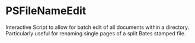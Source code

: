 # PSFileNameEdit
Interactive Script to allow for batch edit of all documents within a directory.  Particularly useful for renaming single pages of a split Bates stamped file.
